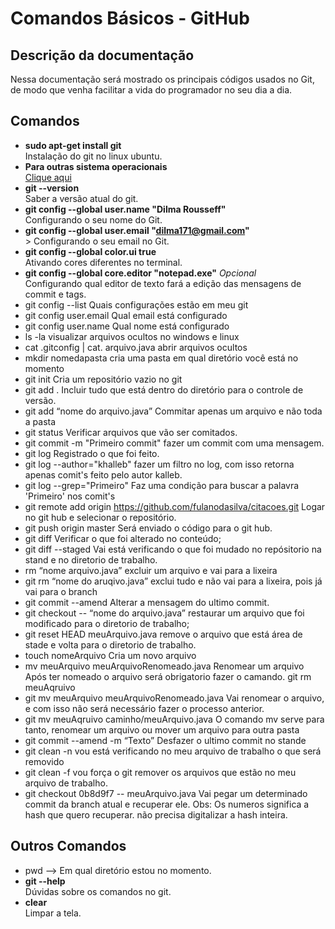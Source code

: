 # Comandos Básicos - GitHub #


<!--<img src="http://i.imgur.com/kDCcizZ.png" width="120">-->


<!--* [Verificar site](https://github.com/wpbrasil/odin)-->

## Descrição da documentação ##
Nessa documentação será mostrado os principais códigos usados no Git, de modo que venha facilitar a vida do programador no seu dia a dia. </br>


## Comandos ##


- **sudo apt-get install git**</br>
    Instalação do git no linux ubuntu.
- **Para outras sistema operacionais**</br>
   [Clique aqui](https://git-scm.com/downloads)
- **git --version**</br>
    Saber a versão atual do git. 
- **git config --global user.name "Dilma Rousseff"**</br>
    Configurando o seu nome do Git.
- **git config --global user.email "dilma171@gmail.com"**</br>>
    Configurando o seu email no Git.
- **git config --global color.ui true**</br>
    Ativando cores diferentes no terminal.    
- **git config --global core.editor "notepad.exe"** *Opcional*</br>
    Configurando qual editor de texto fará a edição das mensagens de commit e tags.
- git config --list 
    Quais configurações estão em meu git
- git config user.email
    Qual email está configurado
- git config user.name
    Qual nome está configurado
- ls -la 
    visualizar arquivos ocultos no windows e linux
- cat .gitconfig | cat. arquivo.java
    abrir arquivos ocultos
- mkdir nomedapasta 
    cria uma pasta em qual diretório você está no momento
- git init
    Cria um repositório vazio no git
- git add .
    Incluir tudo que está dentro do diretório para o controle de versão.
- git add “nome do arquivo.java”
    Commitar apenas um arquivo e não toda a pasta
- git status 
    Verificar arquivos que vão ser comitados.
- git commit -m "Primeiro commit" 
    fazer um commit com uma mensagem.
- git log 
    Registrado o que foi feito.
- git log --author="khalleb"
    fazer um filtro no log, com isso retorna apenas comit's feito pelo autor kalleb.
- git log --grep="Primeiro" 
    Faz uma condição para buscar a palavra 'Primeiro' nos comit's
- git remote add origin https://github.com/fulanodasilva/citacoes.git
    Logar no git hub e selecionar o repositório. 
- git push origin master
    Será enviado o código para o git hub.
- git diff
    Verificar o que foi alterado no conteúdo;
- git diff --staged
    Vai está verificando o que foi mudado no repósitorio na stand e no diretorio de trabalho.
- rm “nome arquivo.java”
    excluir um arquivo e vai para a lixeira
- git rm  “nome do aruqivo.java” 
    exclui tudo e não vai para a lixeira, pois já vai para o branch
- git commit --amend
    Alterar a mensagem do ultimo commit.
- git checkout -- “nome do arquivo.java”
    restaurar um arquivo que foi modificado para o diretorio de trabalho;
- git reset HEAD meuArquivo.java 
    remove o arquivo que está área de stade e volta para o diretorio de trabalho.
- touch  nomeArquivo 
    Cria um novo arquivo
- mv meuArquivo meuArquivoRenomeado.java
    Renomear um arquivo 
    Após ter nomeado o arquivo será obrigatorio fazer o camando.
    git rm meuAqruivo
- git mv meuArquivo meuArquivoRenomeado.java
    Vai renomear o arquivo, e com isso não será necessário fazer o processo anterior. 
- git mv meuAqruivo caminho/meuArquivo.java
    O comando mv serve para tanto, renomear um arquivo ou mover um arquivo para outra pasta
- git commit --amend -m “Texto” 
    Desfazer o ultimo  commit no stande 
- git clean -n 
    vou está verificando no meu arquivo de trabalho o que será removido
- git clean -f
    vou força o git remover os arquivos que estão no meu arquivo de trabalho.
- git checkout 0b8d9f7 -- meuArquivo.java
    Vai pegar um determinado commit  da branch atual e recuperar ele. Obs: Os numeros significa a hash que quero recuperar. não precisa digitalizar a hash inteira.

## Outros Comandos ##
- pwd --> Em qual diretório estou no momento.
- **git --help**</br> 
    Dúvidas sobre os comandos no git.
- **clear**</br>
    Limpar a tela.